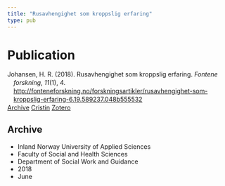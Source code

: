```yaml
---
title: "Rusavhengighet som kroppslig erfaring"
type: pub
---
```

<h1>Publication</h1>
<article id="csl-bib-container-6QAQX7XF" class="csl-bib-container">
  <div class="csl-bib-body" style="line-height: 1.35; padding-left: 1em; text-indent:-1em;">
  <div class="csl-entry">Johansen, H. R. (2018). Rusavhengighet som kroppslig erfaring. <i>Fontene forskning</i>, <i>11</i>(1), 4. <a href="http://fonteneforskning.no/forskningsartikler/rusavhengighet-som-kroppslig-erfaring-6.19.589237.048b555532">http://fonteneforskning.no/forskningsartikler/rusavhengighet-som-kroppslig-erfaring-6.19.589237.048b555532</a></div>
</div>
  <div class="csl-bib-buttons">
    <a href="#taxonomy-article-6QAQX7XF" class="csl-bib-button">Archive</a>
    <a href="https://app.cristin.no/results/show.jsf?id=1592900" alt="Cristin URL" class="csl-bib-button">Cristin</a>
    <a href="http://zotero.org/groups/5022929/items/6QAQX7XF" alt="Zotero URL" class="csl-bib-button">Zotero</a>
  </div>
  <div id="csl-bib-meta-container-6QAQX7XF"></div>
</article>
<div id="csl-bib-meta-6QAQX7XF" class="csl-bib-meta">
  <article id="taxonomy-article-6QAQX7XF" class="taxonomy-article">
    <h1>Archive</h1>
    <ul>
      <li>Inland Norway University of Applied Sciences</li>
      <li>Faculty of Social and Health Sciences</li>
      <li>Department of Social Work and Guidance</li>
      <li>2018</li>
      <li>June</li>
    </ul>
  </article>
</div>
